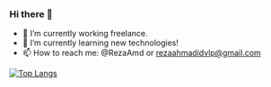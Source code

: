 ### Hi there 👋

- 🔭 I’m currently working freelance.
- 🌱 I’m currently learning new technologies!
- 📫 How to reach me: @RezaAmd or rezaahmadidvlp@gmail.com

[![Top Langs](https://github-readme-stats.vercel.app/api/top-langs/?username=RezaAmd&layout=compact)](https://github.com/anuraghazra/github-readme-stats)
